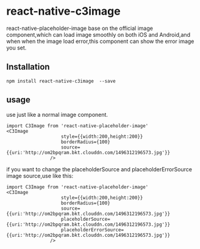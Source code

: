 # react-native-c3image
react-native-placeholder-image base on the official image component,which can load image smoothly on both iOS and Android,and when when the image load error,this component can show the error image you set.



## Installation
```npm
npm install react-native-c3image  --save
```

## usage

use just like a normal image component.

```xquery
import C3Image from 'react-native-placeholder-image'
<C3Image
                    style={{width:200,height:200}}
                    borderRadius={100}
                    source={{uri:'http://om2bpqram.bkt.clouddn.com/1496312196573.jpg'}}
                />
```

if you want to change the placeholderSource and placeholderErrorSource image source,use like this:

```xquery
import C3Image from 'react-native-placeholder-image'
<C3Image
                    style={{width:200,height:200}}
                    borderRadius={100}
                    source={{uri:'http://om2bpqram.bkt.clouddn.com/1496312196573.jpg'}}
                    placeholderSource={{uri:'http://om2bpqram.bkt.clouddn.com/1496312196573.jpg'}}
                    placeholderErrorSource={{uri:'http://om2bpqram.bkt.clouddn.com/1496312196573.jpg'}}
                />
```